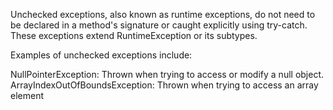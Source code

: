 Unchecked exceptions, also known as runtime exceptions, do not need to be declared in a method's signature or caught explicitly using try-catch. These exceptions extend RuntimeException or its subtypes.

Examples of unchecked exceptions include:

NullPointerException: Thrown when trying to access or modify a null object.
ArrayIndexOutOfBoundsException: Thrown when trying to access an array element 